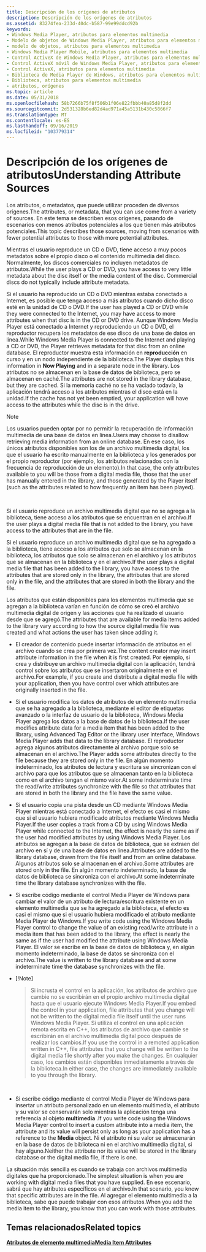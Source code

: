 ```yaml
---
title: Descripción de los orígenes de atributos
description: Descripción de los orígenes de atributos
ms.assetid: 83274fea-233d-40dc-b587-99e99ddcd92b
keywords:
- Windows Media Player, atributos para elementos multimedia
- Modelo de objetos de Windows Media Player, atributos para elementos multimedia
- modelo de objetos, atributos para elementos multimedia
- Windows Media Player Mobile, atributos para elementos multimedia
- Control ActiveX de Windows Media Player, atributos para elementos multimedia
- Control ActiveX móvil de Windows Media Player, atributos para elementos multimedia
- Control ActiveX, atributos para elementos multimedia
- Biblioteca de Media Player de Windows, atributos para elementos multimedia
- Biblioteca, atributos para elementos multimedia
- atributos, orígenes
ms.topic: article
ms.date: 05/31/2018
ms.openlocfilehash: 58b7266b75f8f506b1f06e822fbbb40a85d8f2dd
ms.sourcegitcommit: 2d531328b6ed82d4ad971a45a5131b430c5866f7
ms.translationtype: MT
ms.contentlocale: es-ES
ms.lasthandoff: 09/16/2019
ms.locfileid: "103779314"
---
```

# <a name="understanding-attribute-sources"></a><span data-ttu-id="a30c2-113">Descripción de los orígenes de atributos</span><span class="sxs-lookup"><span data-stu-id="a30c2-113">Understanding Attribute Sources</span></span>

<span data-ttu-id="a30c2-114">Los atributos, o metadatos, que puede utilizar proceden de diversos orígenes.</span><span class="sxs-lookup"><span data-stu-id="a30c2-114">The attributes, or metadata, that you can use come from a variety of sources.</span></span> <span data-ttu-id="a30c2-115">En este tema se describen esos orígenes, pasando de escenarios con menos atributos potenciales a los que tienen más atributos potenciales.</span><span class="sxs-lookup"><span data-stu-id="a30c2-115">This topic describes those sources, moving from scenarios with fewer potential attributes to those with more potential attributes.</span></span>

<span data-ttu-id="a30c2-116">Mientras el usuario reproduce un CD o DVD, tiene acceso a muy pocos metadatos sobre el propio disco o el contenido multimedia del disco. Normalmente, los discos comerciales no incluyen metadatos de atributos.</span><span class="sxs-lookup"><span data-stu-id="a30c2-116">While the user plays a CD or DVD, you have access to very little metadata about the disc itself or the media content of the disc. Commercial discs do not typically include attribute metadata.</span></span>

<span data-ttu-id="a30c2-117">Si el usuario ha reproducido un CD o DVD mientras estaba conectado a Internet, es posible que tenga acceso a más atributos cuando dicho disco esté en la unidad de CD o DVD.</span><span class="sxs-lookup"><span data-stu-id="a30c2-117">If the user has played a CD or DVD while they were connected to the Internet, you may have access to more attributes when that disc is in the CD or DVD drive.</span></span> <span data-ttu-id="a30c2-118">Aunque Windows Media Player está conectado a Internet y reproduciendo un CD o DVD, el reproductor recupera los metadatos de ese disco de una base de datos en línea.</span><span class="sxs-lookup"><span data-stu-id="a30c2-118">While Windows Media Player is connected to the Internet and playing a CD or DVD, the Player retrieves metadata for that disc from an online database.</span></span> <span data-ttu-id="a30c2-119">El reproductor muestra esta información en **reproducción** en curso y en un nodo independiente de la biblioteca.</span><span class="sxs-lookup"><span data-stu-id="a30c2-119">The Player displays this information in **Now Playing** and in a separate node in the library.</span></span> <span data-ttu-id="a30c2-120">Los atributos no se almacenan en la base de datos de biblioteca, pero se almacenan en caché.</span><span class="sxs-lookup"><span data-stu-id="a30c2-120">The attributes are not stored in the library database, but they are cached.</span></span> <span data-ttu-id="a30c2-121">Si la memoria caché no se ha vaciado todavía, la aplicación tendrá acceso a los atributos mientras el disco está en la unidad.</span><span class="sxs-lookup"><span data-stu-id="a30c2-121">If the cache has not yet been emptied, your application will have access to the attributes while the disc is in the drive.</span></span>

> [!Note]  
> <span data-ttu-id="a30c2-122">Los usuarios pueden optar por no permitir la recuperación de información multimedia de una base de datos en línea.</span><span class="sxs-lookup"><span data-stu-id="a30c2-122">Users may choose to disallow retrieving media information from an online database.</span></span> <span data-ttu-id="a30c2-123">En ese caso, los únicos atributos disponibles son los de un archivo multimedia digital, los que el usuario ha escrito manualmente en la biblioteca y los generados por el propio reproductor (por ejemplo, los atributos relacionados con la frecuencia de reproducción de un elemento).</span><span class="sxs-lookup"><span data-stu-id="a30c2-123">In that case, the only attributes available to you will be those from a digital media file, those that the user has manually entered in the library, and those generated by the Player itself (such as the attributes related to how frequently an item has been played).</span></span>

 

<span data-ttu-id="a30c2-124">Si el usuario reproduce un archivo multimedia digital que no se agrega a la biblioteca, tiene acceso a los atributos que se encuentran en el archivo.</span><span class="sxs-lookup"><span data-stu-id="a30c2-124">If the user plays a digital media file that is not added to the library, you have access to the attributes that are in the file.</span></span>

<span data-ttu-id="a30c2-125">Si el usuario reproduce un archivo multimedia digital que se ha agregado a la biblioteca, tiene acceso a los atributos que solo se almacenan en la biblioteca, los atributos que solo se almacenan en el archivo y los atributos que se almacenan en la biblioteca y en el archivo.</span><span class="sxs-lookup"><span data-stu-id="a30c2-125">If the user plays a digital media file that has been added to the library, you have access to the attributes that are stored only in the library, the attributes that are stored only in the file, and the attributes that are stored in both the library and the file.</span></span>

<span data-ttu-id="a30c2-126">Los atributos que están disponibles para los elementos multimedia que se agregan a la biblioteca varían en función de cómo se creó el archivo multimedia digital de origen y las acciones que ha realizado el usuario desde que se agregó.</span><span class="sxs-lookup"><span data-stu-id="a30c2-126">The attributes that are available for media items added to the library vary according to how the source digital media file was created and what actions the user has taken since adding it.</span></span>

-   <span data-ttu-id="a30c2-127">El creador de contenido puede insertar información de atributos en el archivo cuando se crea por primera vez.</span><span class="sxs-lookup"><span data-stu-id="a30c2-127">The content creator may insert attribute information in the file when it is first created.</span></span> <span data-ttu-id="a30c2-128">Por ejemplo, si crea y distribuye un archivo multimedia digital con la aplicación, tendrá control sobre los atributos que se insertaron originalmente en el archivo.</span><span class="sxs-lookup"><span data-stu-id="a30c2-128">For example, if you create and distribute a digital media file with your application, then you have control over which attributes are originally inserted in the file.</span></span>
-   <span data-ttu-id="a30c2-129">Si el usuario modifica los datos de atributos de un elemento multimedia que se ha agregado a la biblioteca, mediante el editor de etiquetas avanzado o la interfaz de usuario de la biblioteca, Windows Media Player agrega los datos a la base de datos de la biblioteca.</span><span class="sxs-lookup"><span data-stu-id="a30c2-129">If the user modifies attribute data for a media item that has been added to the library, using Advanced Tag Editor or the library user interface, Windows Media Player adds that data to the library database.</span></span> <span data-ttu-id="a30c2-130">El reproductor agrega algunos atributos directamente al archivo porque solo se almacenan en el archivo.</span><span class="sxs-lookup"><span data-stu-id="a30c2-130">The Player adds some attributes directly to the file because they are stored only in the file.</span></span> <span data-ttu-id="a30c2-131">En algún momento indeterminado, los atributos de lectura y escritura se sincronizan con el archivo para que los atributos que se almacenan tanto en la biblioteca como en el archivo tengan el mismo valor.</span><span class="sxs-lookup"><span data-stu-id="a30c2-131">At some indeterminate time the read/write attributes synchronize with the file so that attributes that are stored in both the library and the file have the same value.</span></span>
-   <span data-ttu-id="a30c2-132">Si el usuario copia una pista desde un CD mediante Windows Media Player mientras está conectado a Internet, el efecto es casi el mismo que si el usuario hubiera modificado atributos mediante Windows Media Player.</span><span class="sxs-lookup"><span data-stu-id="a30c2-132">If the user copies a track from a CD by using Windows Media Player while connected to the Internet, the effect is nearly the same as if the user had modified attributes by using Windows Media Player.</span></span> <span data-ttu-id="a30c2-133">Los atributos se agregan a la base de datos de biblioteca, que se extraen del archivo en sí y de una base de datos en línea.</span><span class="sxs-lookup"><span data-stu-id="a30c2-133">Attributes are added to the library database, drawn from the file itself and from an online database.</span></span> <span data-ttu-id="a30c2-134">Algunos atributos solo se almacenan en el archivo.</span><span class="sxs-lookup"><span data-stu-id="a30c2-134">Some attributes are stored only in the file.</span></span> <span data-ttu-id="a30c2-135">En algún momento indeterminado, la base de datos de biblioteca se sincroniza con el archivo.</span><span class="sxs-lookup"><span data-stu-id="a30c2-135">At some indeterminate time the library database synchronizes with the file.</span></span>
-   <span data-ttu-id="a30c2-136">Si escribe código mediante el control Media Player de Windows para cambiar el valor de un atributo de lectura/escritura existente en un elemento multimedia que se ha agregado a la biblioteca, el efecto es casi el mismo que si el usuario hubiera modificado el atributo mediante Media Player de Windows.</span><span class="sxs-lookup"><span data-stu-id="a30c2-136">If you write code using the Windows Media Player control to change the value of an existing read/write attribute in a media item that has been added to the library, the effect is nearly the same as if the user had modified the attribute using Windows Media Player.</span></span> <span data-ttu-id="a30c2-137">El valor se escribe en la base de datos de biblioteca y, en algún momento indeterminado, la base de datos se sincroniza con el archivo.</span><span class="sxs-lookup"><span data-stu-id="a30c2-137">The value is written to the library database and at some indeterminate time the database synchronizes with the file.</span></span>
-   [!Note]  
    > <span data-ttu-id="a30c2-138">Si incrusta el control en la aplicación, los atributos de archivo que cambie no se escribirán en el propio archivo multimedia digital hasta que el usuario ejecute Windows Media Player.</span><span class="sxs-lookup"><span data-stu-id="a30c2-138">If you embed the control in your application, file attributes that you change will not be written to the digital media file itself until the user runs Windows Media Player.</span></span> <span data-ttu-id="a30c2-139">Si utiliza el control en una aplicación remota escrita en C++, los atributos de archivo que cambie se escribirán en el archivo multimedia digital poco después de realizar los cambios.</span><span class="sxs-lookup"><span data-stu-id="a30c2-139">If you use the control in a remoted application written in C++, file attributes that you change will be written to the digital media file shortly after you make the changes.</span></span> <span data-ttu-id="a30c2-140">En cualquier caso, los cambios están disponibles inmediatamente a través de la biblioteca.</span><span class="sxs-lookup"><span data-stu-id="a30c2-140">In either case, the changes are immediately available to you through the library.</span></span>

     

-   <span data-ttu-id="a30c2-141">Si escribe código mediante el control Media Player de Windows para insertar un atributo personalizado en un elemento multimedia, el atributo y su valor se conservarán solo mientras la aplicación tenga una referencia al objeto **multimedia** .</span><span class="sxs-lookup"><span data-stu-id="a30c2-141">If you write code using the Windows Media Player control to insert a custom attribute into a media item, the attribute and its value will persist only as long as your application has a reference to the **Media** object.</span></span> <span data-ttu-id="a30c2-142">Ni el atributo ni su valor se almacenarán en la base de datos de biblioteca ni en el archivo multimedia digital, si hay alguno.</span><span class="sxs-lookup"><span data-stu-id="a30c2-142">Neither the attribute nor its value will be stored in the library database or the digital media file, if there is one.</span></span>

<span data-ttu-id="a30c2-143">La situación más sencilla es cuando se trabaja con archivos multimedia digitales que ha proporcionado.</span><span class="sxs-lookup"><span data-stu-id="a30c2-143">The simplest situation is when you are working with digital media files that you have supplied.</span></span> <span data-ttu-id="a30c2-144">En ese escenario, sabrá que hay atributos específicos en el archivo.</span><span class="sxs-lookup"><span data-stu-id="a30c2-144">In that scenario, you know that specific attributes are in the file.</span></span> <span data-ttu-id="a30c2-145">Al agregar el elemento multimedia a la biblioteca, sabe que puede trabajar con esos atributos.</span><span class="sxs-lookup"><span data-stu-id="a30c2-145">When you add the media item to the library, you know that you can work with those attributes.</span></span>

## <a name="related-topics"></a><span data-ttu-id="a30c2-146">Temas relacionados</span><span class="sxs-lookup"><span data-stu-id="a30c2-146">Related topics</span></span>

<dl> <dt>

[<span data-ttu-id="a30c2-147">**Atributos de elemento multimedia**</span><span class="sxs-lookup"><span data-stu-id="a30c2-147">**Media Item Attributes**</span></span>](media-item-attributes.md)
</dt> </dl>

 

 




